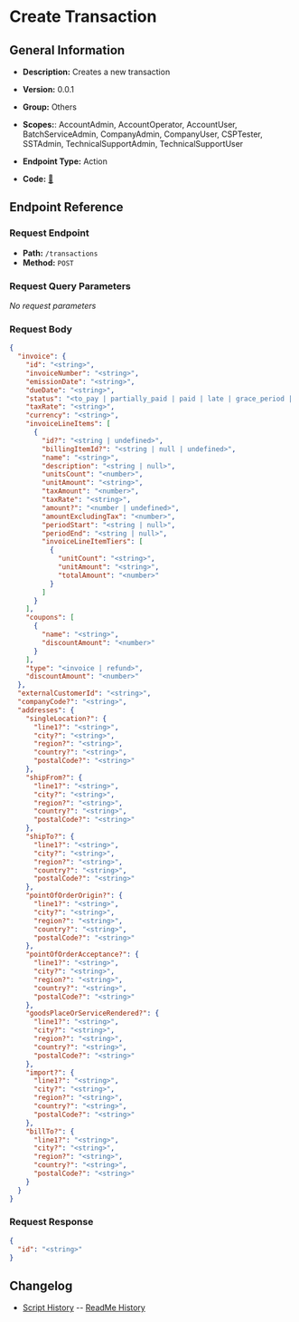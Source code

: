 # Create Transaction

## General Information

- **Description:** Creates a new transaction

- **Version:** 0.0.1
- **Group:** Others
- **Scopes:**: AccountAdmin, AccountOperator, AccountUser, BatchServiceAdmin, CompanyAdmin, CompanyUser, CSPTester, SSTAdmin, TechnicalSupportAdmin, TechnicalSupportUser
- **Endpoint Type:** Action
- **Code:** [🔗](https://github.com/NangoHQ/integration-templates/tree/main/integrations/avalara-sandbox/actions/create-transaction.ts)

## Endpoint Reference

### Request Endpoint

- **Path:** `/transactions`
- **Method:** `POST`

### Request Query Parameters

_No request parameters_

### Request Body

```json
{
  "invoice": {
    "id": "<string>",
    "invoiceNumber": "<string>",
    "emissionDate": "<string>",
    "dueDate": "<string>",
    "status": "<to_pay | partially_paid | paid | late | grace_period | to_pay_batch | voided>",
    "taxRate": "<string>",
    "currency": "<string>",
    "invoiceLineItems": [
      {
        "id?": "<string | undefined>",
        "billingItemId?": "<string | null | undefined>",
        "name": "<string>",
        "description": "<string | null>",
        "unitsCount": "<number>",
        "unitAmount": "<string>",
        "taxAmount": "<number>",
        "taxRate": "<string>",
        "amount?": "<number | undefined>",
        "amountExcludingTax": "<number>",
        "periodStart": "<string | null>",
        "periodEnd": "<string | null>",
        "invoiceLineItemTiers": [
          {
            "unitCount": "<string>",
            "unitAmount": "<string>",
            "totalAmount": "<number>"
          }
        ]
      }
    ],
    "coupons": [
      {
        "name": "<string>",
        "discountAmount": "<number>"
      }
    ],
    "type": "<invoice | refund>",
    "discountAmount": "<number>"
  },
  "externalCustomerId": "<string>",
  "companyCode?": "<string>",
  "addresses": {
    "singleLocation?": {
      "line1?": "<string>",
      "city?": "<string>",
      "region?": "<string>",
      "country?": "<string>",
      "postalCode?": "<string>"
    },
    "shipFrom?": {
      "line1?": "<string>",
      "city?": "<string>",
      "region?": "<string>",
      "country?": "<string>",
      "postalCode?": "<string>"
    },
    "shipTo?": {
      "line1?": "<string>",
      "city?": "<string>",
      "region?": "<string>",
      "country?": "<string>",
      "postalCode?": "<string>"
    },
    "pointOfOrderOrigin?": {
      "line1?": "<string>",
      "city?": "<string>",
      "region?": "<string>",
      "country?": "<string>",
      "postalCode?": "<string>"
    },
    "pointOfOrderAcceptance?": {
      "line1?": "<string>",
      "city?": "<string>",
      "region?": "<string>",
      "country?": "<string>",
      "postalCode?": "<string>"
    },
    "goodsPlaceOrServiceRendered?": {
      "line1?": "<string>",
      "city?": "<string>",
      "region?": "<string>",
      "country?": "<string>",
      "postalCode?": "<string>"
    },
    "import?": {
      "line1?": "<string>",
      "city?": "<string>",
      "region?": "<string>",
      "country?": "<string>",
      "postalCode?": "<string>"
    },
    "billTo?": {
      "line1?": "<string>",
      "city?": "<string>",
      "region?": "<string>",
      "country?": "<string>",
      "postalCode?": "<string>"
    }
  }
}
```

### Request Response

```json
{
  "id": "<string>"
}
```

## Changelog

- [Script History](https://github.com/NangoHQ/integration-templates/commits/main/integrations/avalara-sandbox/actions/create-transaction.ts)
-- [ReadMe History](https://github.com/NangoHQ/integration-templates/commits/main/integrations/avalara-sandbox/actions/create-transaction.md)
